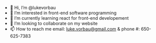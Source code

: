 - 👋 Hi, I’m @lukevorbau
- 👀 I’m interested in front-end software programming
- 🌱 I’m currently learning react for front-end developement
- 💞️ I’m looking to collaborate on my website
- 📫 How to reach me email: luke.vorbau@gmail.com & phone #: 650-625-7383

<!---
lukevorbau/lukevorbau is a ✨ special ✨ repository because its `README.md` (this file) appears on your GitHub profile.
You can click the Preview link to take a look at your changes.
--->
